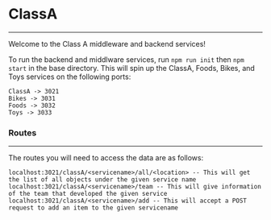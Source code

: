 # ClassA
---
Welcome to the Class A middleware and backend services!

To run the backend and middlware services, run `npm run init` then `npm start` in the base directory. This will spin up the ClassA, Foods, Bikes, and Toys services on the following ports:

```
ClassA -> 3021
Bikes -> 3031
Foods -> 3032
Toys -> 3033
```
### Routes
---
The routes you will need to access the data are as follows:

```
localhost:3021/classA/<servicename>/all/<location> -- This will get the list of all objects under the given service name
localhost:3021/classA/<servicename>/team -- This will give information of the team that developed the given service
localhost:3021/classA/<servicename>/add -- This will accept a POST request to add an item to the given servicename
